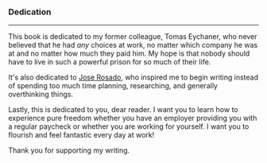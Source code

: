 ### Dedication

----

This book is dedicated to my former colleague, Tomas Eychaner, who never believed that he had *any* choices at work, no matter which company he was at and no matter how much they paid him. My hope is that nobody should have to live in such a powerful prison for so much of their life. 

It's also dedicated to [Jose Rosado](https://twitter.com/JoseRosado), who inspired me to begin writing instead of spending too much time planning, researching, and generally overthinking things. 

Lastly, this is dedicated to you, dear reader. I want you to learn how to experience pure freedom whether you have an employer providing you with a regular paycheck or whether you are working for yourself. I want you to flourish and feel fantastic every day at work! 

Thank you for supporting my writing.
